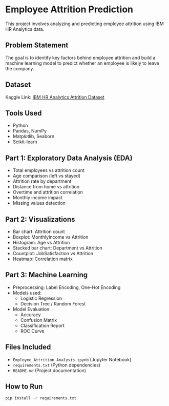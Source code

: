 # Employee Attrition Prediction

This project involves analyzing and predicting employee attrition using IBM HR Analytics data.

##  Problem Statement

The goal is to identify key factors behind employee attrition and build a machine learning model to predict whether an employee is likely to leave the company.

##  Dataset

Kaggle Link: [IBM HR Analytics Attrition Dataset](https://www.kaggle.com/datasets/pavansubhasht/ibm-hr-analytics-attrition-dataset)

##  Tools Used

- Python
- Pandas, NumPy
- Matplotlib, Seaborn
- Scikit-learn

##  Part 1: Exploratory Data Analysis (EDA)

- Total employees vs attrition count
- Age comparison (left vs stayed)
- Attrition rate by department
- Distance from home vs attrition
- Overtime and attrition correlation
- Monthly income impact
- Missing values detection

##  Part 2: Visualizations

- Bar chart: Attrition count
- Boxplot: MonthlyIncome vs Attrition
- Histogram: Age vs Attrition
- Stacked bar chart: Department vs Attrition
- Countplot: JobSatisfaction vs Attrition
- Heatmap: Correlation matrix

##  Part 3: Machine Learning

- Preprocessing: Label Encoding, One-Hot Encoding
- Models used:
  - Logistic Regression
  - Decision Tree / Random Forest
- Model Evaluation:
  - Accuracy
  - Confusion Matrix
  - Classification Report
  - ROC Curve

##  Files Included

- `Employee_Attrition_Analysis.ipynb` (Jupyter Notebook)
- `requirements.txt` (Python dependencies)
- `README.md` (Project documentation)

##  How to Run

```bash
pip install -r requirements.txt
